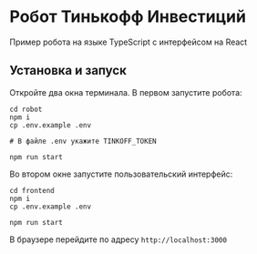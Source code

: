 # Робот Тинькофф Инвестиций

Пример робота на языке TypeScript с интерфейсом на React

## Установка и запуск

Откройте два окна терминала. В первом запустите робота:

```
cd robot
npm i
cp .env.example .env

# В файле .env укажите TINKOFF_TOKEN

npm run start
```

Во втором окне запустите пользовательский интерфейс:

```
cd frontend
npm i
cp .env.example .env

npm run start
```

В браузере перейдите по адресу `http://localhost:3000`
